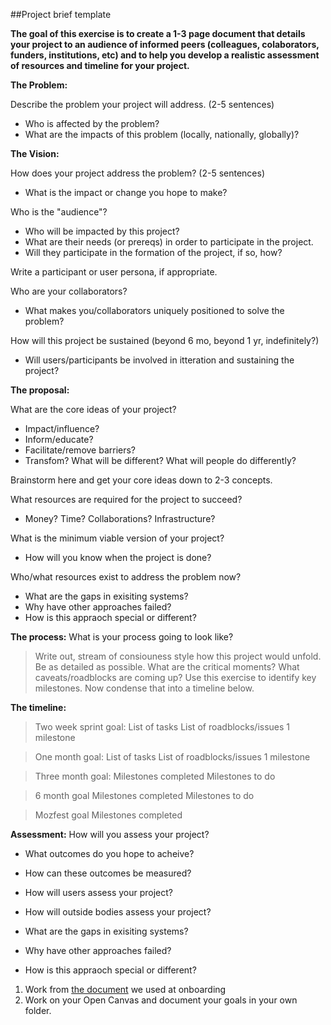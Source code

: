 ##Project brief template

**The goal of this exercise is to create a 1-3 page document that details your project to an audience of informed peers (colleagues, colaborators, funders, institutions, etc) and to help you develop a realistic assessment of resources and timeline for your project.** 

**The Problem:** 

Describe the problem your project will address. (2-5 sentences) 
- Who is affected by the problem?
- What are the impacts of this problem (locally, nationally, globally)?
    
**The Vision:** 
 
How does your project address the problem? (2-5 sentences)
- What is the impact or change you hope to make?
 
Who is the "audience"? 
- Who will be impacted by this project?
- What are their needs (or prereqs) in order to participate in the project.
- Will they participate in the formation of the project, if so, how?
 
Write a participant or user persona, if appropriate.
 
Who are your collaborators? 
- What makes you/collaborators uniquely positioned to solve the problem?

How will this project be sustained (beyond 6 mo, beyond 1 yr, indefinitely?)
- Will users/participants be involved in itteration and sustaining the project?
 
**The proposal:** 
 
What are the core ideas of your project?
- Impact/influence? 
- Inform/educate? 
- Facilitate/remove barriers? 
- Transfom? What will be different? What will people do differently?

Brainstorm here and get your core ideas down to 2-3 concepts. 
  
What resources are required for the project to succeed?
- Money? Time? Collaborations? Infrastructure?
 
What is the minimum viable version of your project?
- How will you know when the project is done?
 
Who/what resources exist to address the problem now?
- What are the gaps in exisiting systems? 
- Why have other approaches failed?
- How is this appraoch special or different?
 
**The process:** 
What is your process going to look like? 
 > Write out, stream of consiouness style how this project would unfold. Be as detailed as possible. What are the critical moments? What caveats/roadblocks are coming up? Use this exercise to identify key milestones. Now condense that into a timeline below. 
 
**The timeline:** 
 > Two week sprint goal:
    List of tasks
    List of roadblocks/issues
    1 milestone
    
 > One month goal: 
    List of tasks
    List of roadblocks/issues
    1 milestone
    
 > Three month goal:
    Milestones completed
    Milestones to do
    
 > 6 month goal
    Milestones completed
    Milestones to do
    
 > Mozfest goal
    Milestones completed
 
**Assessment:** 
How will you assess your project?
- What outcomes do you hope to acheive?
 - How can these outcomes be measured?
- How will users assess your project?
- How will outside bodies assess your project?

- What are the gaps in exisiting systems? 
- Why have other approaches failed?
- How is this appraoch special or different?
  
1. Work from [the document](https://gist.github.com/auremoser/9461e9ea62c5b3d7b87794158db4342c) we used at onboarding 
2. Work on your Open Canvas and document your goals in your own folder.
